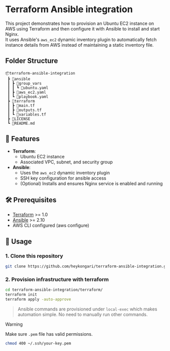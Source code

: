 # Terraform Ansible integration
This project demonstrates how to provision an Ubuntu EC2 instance on AWS using Terraform and then configure it with Ansible to install and start Nginx.  
It uses Ansible's `aws_ec2` dynamic inventory plugin to automatically fetch instance details from AWS instead of maintaining a static inventory file.

## Folder Structure
```
📦terraform-ansible-integration
 ┣ 📂ansible
 ┃ ┣ 📂group_vars
 ┃ ┃ ┗ 📜ubuntu.yaml
 ┃ ┣ 📜aws_ec2.yaml
 ┃ ┗ 📜playbook.yaml
 ┣ 📂terraform
 ┃ ┣ 📜main.tf
 ┃ ┣ 📜outputs.tf
 ┃ ┗ 📜variables.tf
 ┣ 📜LICENSE
 ┗ 📜README.md
 ```

## 📌 Features
- **Terraform**:
  - Ubuntu EC2 instance
  - Associated VPC, subnet, and security group
- **Ansible**:
  - Uses the `aws_ec2` dynamic inventory plugin
  - SSH key configuration for ansible access
  - (Optional) Installs and ensures Nginx service is enabled and running

## 🛠 Prerequisites
- [Terraform](https://developer.hashicorp.com/terraform/downloads) >= 1.0
- [Ansible](https://docs.ansible.com/ansible/latest/installation_guide/intro_installation.html) >= 2.10
- AWS CLI configured (aws configure)

## 🚀 Usage
### 1. Clone this repository
```bash
git clone https://github.com/heykongari/terraform-ansible-integration.git
```

### 2. Provision infrastructure with terraform
```bash
cd terraform-ansible-integration/terraform/
terraform init
terraform apply -auto-approve
```
> Ansible commands are provisioned under `local-exec` which makes automation simple. No need to manually run other commands.

>[!WARNING]
> Make sure `.pem` file has valid permissions.
```bash
chmod 400 ~/.ssh/your-key.pem
```